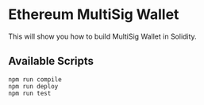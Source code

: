 # Ethereum MultiSig Wallet

This will show you how to build MultiSig Wallet in Solidity.

## Available Scripts

```shell
npm run compile
npm run deploy
npm run test
```

